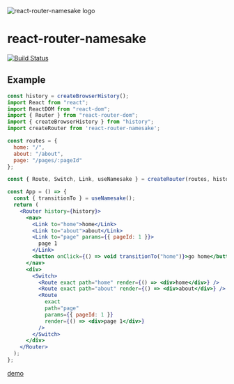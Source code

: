 ![react-router-namesake logo](logo.png)

# react-router-namesake
[![Build Status](https://travis-ci.org/jhsu/react-router-namesake.svg?branch=v1.0)](https://travis-ci.org/jhsu/react-router-namesake)


## Example

```jsx
const history = createBrowserHistory();
import React from "react";
import ReactDOM from "react-dom";
import { Router } from "react-router-dom";
import { createBrowserHistory } from "history";
import createRouter from 'react-router-namesake';

const routes = {
  home: "/",
  about: "/about",
  page: "/pages/:pageId"
};

const { Route, Switch, Link, useNamesake } = createRouter(routes, history);

const App = () => {
  const { transitionTo } = useNamesake();
  return (
    <Router history={history}>
      <nav>
        <Link to="home">home</Link>
        <Link to="about">about</Link>
        <Link to="page" params={{ pageId: 1 }}>
          page 1
        </Link>
        <button onClick={() => void transitionTo("home")}>go home</button>
      </nav>
      <div>
        <Switch>
          <Route exact path="home" render={() => <div>home</div>} />
          <Route exact path="about" render={() => <div>about</div>} />
          <Route
            exact
            path="page"
            params={{ pageId: 1 }}
            render={() => <div>page 1</div>}
          />
        </Switch>
      </div>
    </Router>
  );
};
```

[demo](https://codesandbox.io/s/fervent-matsumoto-3fi7n)
